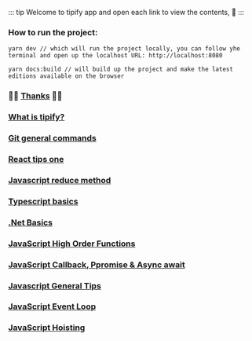 ::: tip
Welcome to tipify app and open each link to view the contents, :hugs:
:::

### How to run the project:

```
yarn dev // which will run the project locally, you can follow yhe terminal and open up the localhost URL: http://localhost:8080
```

```
yarn docs:build // will build up the project and make the latest editions available on the browser
```

### :tada::tada: [Thanks](./thanks.html)  :tada::tada:
### [What is tipify?](./tipify.html)
### [Git general commands](./git-tips-one.html)
### [React tips one](./react-tips-one.html)
### [Javascript reduce method](./js-reduce-method.html)
### [Typescript basics](./ts-basics.html)
### [.Net Basics](./dotnet-basics.html)
### [JavaScript High Order Functions](./js-high-order-functions.html)
### [JavaScript Callback, Ppromise & Async await](./js-callback-promise-async-await.html)
### [Javascript General Tips](./js-general-tips.html)
### [JavaScript Event Loop](./event-loop.html)
### [JavaScript Hoisting](./hoisting.html)

